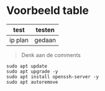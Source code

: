 # Voorbeeld table

|test | testen|
|---|---|
|ip plan | gedaan |

> Denk aan de comments

```
sudo apt update
sudo apt upgrade -y
sudo apt install openssh-server -y
sudo apt autoremove
```
